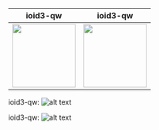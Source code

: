 ioid3-qw             |  ioid3-qw
:-------------------------:|:-------------------------:
<img src="https://raw.githubusercontent.com/KuehnhammerTobias/ioqw/master/misc/quakewars.png" width="128">  |  <img src="https://raw.githubusercontent.com/KuehnhammerTobias/ioqw/master/misc/quakewars.png" width="128">


ioid3-qw: 
![alt text](<img src="https://raw.githubusercontent.com/KuehnhammerTobias/ioqw/master/misc/quakewars.png" width="128"> "Logo Title Text 1")


ioid3-qw: 
![alt text][logo]

[logo]: <img src="https://raw.githubusercontent.com/KuehnhammerTobias/ioqw/master/misc/quakewars.png" width="128"> "Logo Title Text 2"